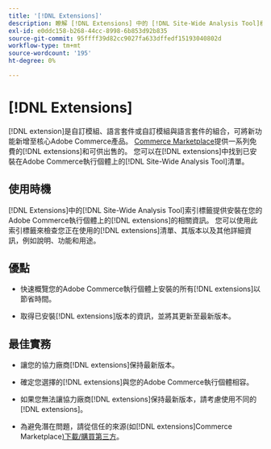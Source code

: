 ```yaml
---
title: '[!DNL Extensions]'
description: 瞭解 [!DNL Extensions] 中的 [!DNL Site-Wide Analysis Tool]標籤、使用時機、優點以及最佳實務。
exl-id: e0ddc158-b268-44cc-8998-6b853d92b835
source-git-commit: 95ffff39d82cc9027fa633dffedf15193040802d
workflow-type: tm+mt
source-wordcount: '195'
ht-degree: 0%

---
```


# [!DNL Extensions]

[!DNL extension]是自訂模組、語言套件或自訂模組與語言套件的組合，可將新功能新增至核心Adobe Commerce產品。 [Commerce Marketplace](https://marketplace.magento.com/extensions.html)提供一系列免費的[!DNL extensions]和可供出售的。 您可以在[!DNL extensions]中找到已安裝在Adobe Commerce執行個體上的[!DNL Site-Wide Analysis Tool]清單。

## 使用時機

[!DNL Extensions]中的[!DNL Site-Wide Analysis Tool]索引標籤提供安裝在您的Adobe Commerce執行個體上的[!DNL extensions]的相關資訊。 您可以使用此索引標籤來檢查您正在使用的[!DNL extensions]清單、其版本以及其他詳細資訊，例如說明、功能和用途。

## 優點

* 快速概覽您的Adobe Commerce執行個體上安裝的所有[!DNL extensions]以節省時間。

* 取得已安裝[!DNL extensions]版本的資訊，並將其更新至最新版本。

## 最佳實務

* 讓您的協力廠商[!DNL extensions]保持最新版本。

* 確定您選擇的[!DNL extensions]與您的Adobe Commerce執行個體相容。

* 如果您無法讓協力廠商[!DNL extensions]保持最新版本，請考慮使用不同的[!DNL extensions]。

* 為避免潛在問題，請從信任的來源(如[!DNL extensions]Commerce Marketplace[)下載/購買第三方](https://marketplace.magento.com/extensions.html)。
